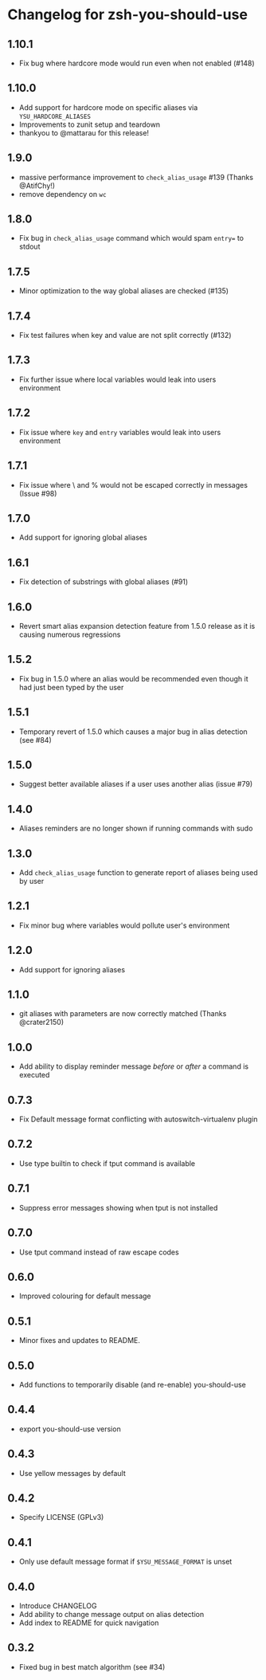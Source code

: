 Changelog for zsh-you-should-use
================================

1.10.1
------
* Fix bug where hardcore mode would run even when not enabled (#148)

1.10.0
------
* Add support for hardcore mode on specific aliases via `YSU_HARDCORE_ALIASES`
* Improvements to zunit setup and teardown
* thankyou to @mattarau for this release!

1.9.0
-----
* massive performance improvement to `check_alias_usage` #139 (Thanks @AtifChy!)
* remove dependency on `wc`

1.8.0
-----
* Fix bug in `check_alias_usage` command which would spam `entry=` to stdout

1.7.5
-----
* Minor optimization to the way global aliases are checked (#135)

1.7.4
-----
* Fix test failures when key and value are not split correctly (#132)

1.7.3
-----
* Fix further issue where local variables would leak into users environment

1.7.2
-----
* Fix issue where `key` and `entry` variables would leak into users environment

1.7.1
-----
* Fix issue where \ and % would not be escaped correctly in messages (Issue #98)

1.7.0
-----
* Add support for ignoring global aliases

1.6.1
-----
* Fix detection of substrings with global aliases (#91)

1.6.0
-----
* Revert smart alias expansion detection feature from 1.5.0 release as it is causing numerous regressions

1.5.2
-----
* Fix bug in 1.5.0 where an alias would be recommended even though it had just been typed by the user

1.5.1
-----
* Temporary revert of 1.5.0 which causes a major bug in alias detection (see #84)

1.5.0
-----
* Suggest better available aliases if a user uses another alias (issue #79)

1.4.0
-----
* Aliases reminders are no longer shown if running commands with sudo

1.3.0
-----
* Add `check_alias_usage` function to generate report of aliases being used by user

1.2.1
-----
* Fix minor bug where variables would pollute user's environment

1.2.0
-----
* Add support for ignoring aliases

1.1.0
-----
* git aliases with parameters are now correctly matched (Thanks @crater2150)

1.0.0
-----
* Add ability to display reminder message *before* or *after* a command is executed

0.7.3
-----
* Fix Default message format conflicting with autoswitch-virtualenv plugin

0.7.2
-----
* Use type builtin to check if tput command is available

0.7.1
-----
* Suppress error messages showing when tput is not installed

0.7.0
-----
* Use tput command instead of raw escape codes

0.6.0
-----
* Improved colouring for default message

0.5.1
-----
* Minor fixes and updates to README.

0.5.0
-----
* Add functions to temporarily disable (and re-enable) you-should-use

0.4.4
-----
* export you-should-use version

0.4.3
-----
* Use yellow messages by default


0.4.2
-----
* Specify LICENSE (GPLv3)

0.4.1
-----
* Only use default message format if `$YSU_MESSAGE_FORMAT` is unset

0.4.0
-----
* Introduce CHANGELOG
* Add ability to change message output on alias detection
* Add index to README for quick navigation


0.3.2
-----
* Fixed bug in best match algorithm (see #34)
